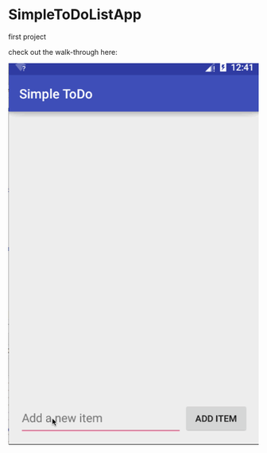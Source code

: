 # SimpleToDoListApp
first project

check out the walk-through here:

![walkthrough](todolist-walkthrough.gif)
